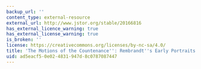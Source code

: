 ```yaml
---
backup_url: ''
content_type: external-resource
external_url: http://www.jstor.org/stable/20166816
has_external_licence_warning: true
has_external_license_warning: true
is_broken: ''
license: https://creativecommons.org/licenses/by-nc-sa/4.0/
title: 'The Motions of the Countenance'': Rembrandt''s Early Portraits and the Tronie'
uid: ad5eacf5-0e02-4831-947d-8c0787087447
---
```

